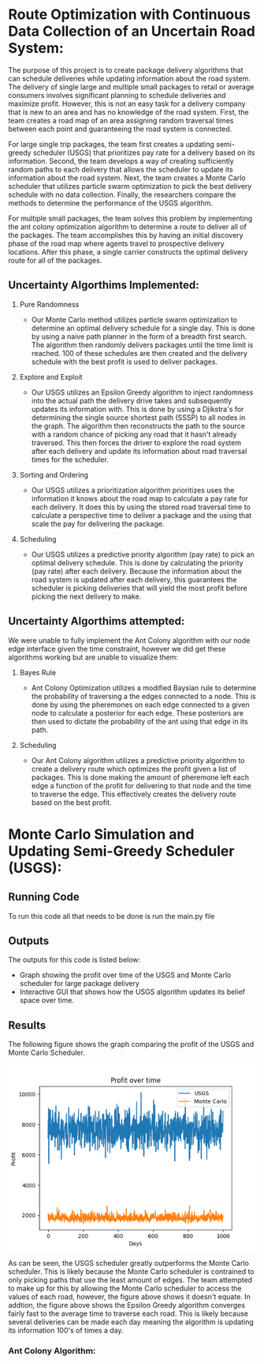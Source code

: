 # Route Optimization with Continuous Data Collection of an Uncertain Road System:

The purpose of this project is to create package delivery algorithms that can schedule deliveries while updating information about the road system. The delivery of single large and multiple small packages to retail or average consumers involves significant planning to schedule deliveries and maximize profit. However, this is not an easy task for a delivery company that is new to an area and has no knowledge of the road system. First, the team creates a road map of an area assigning random traversal times between each point and guaranteeing the road system is connected. 

For large single trip packages, the team first creates a updating semi-greedy scheduler (USGS) that prioritizes pay rate for a delivery based on its information. Second, the team develops a way of creating sufficiently random paths to each delivery that allows the scheduler to update its information about the road system. Next, the team creates a Monte Carlo scheduler that utilizes particle swarm optimization to pick the best delivery schedule with no data collection. Finally, the researchers compare the methods to determine the performance of the USGS algorithm.

For multiple small packages, the team solves this problem by implementing the ant colony optimization algorithm to determine a route to deliver all of the packages. The team accomplishes this by having an initial discovery phase of the road map where agents travel to prospective delivery locations. After this phase, a single carrier constructs the optimal delivery route for all of the packages.


## Uncertainty Algorthims Implemented: 

1. Pure Randomness
   - Our Monte Carlo method utilizes particle swarm optimization to determine an optimal delivery schedule for a single day. This is done by using a naive path planner in the form of a breadth first search. The algorithm then randomly delivers packages until the time limit is reached. 100 of these schedules are then created and the delivery schedule with the best profit is used to deliver packages. 
  
2. Explore and Exploit 
   - Our USGS utilizes an Epsilon Greedy algorithm to inject randomness into the actual path the delivery drive takes and subsequently updates its information with. This is done by using a Djikstra's for determining the single source shortest path (SSSP) to all nodes in the graph. The algorithm then reconstructs the path to the source with a random chance of picking any road that it hasn't already traversed. This then forces the driver to explore the road system after each delivery and update its information about road traversal times for the scheduler.
  
3. Sorting and Ordering 
   - Our USGS utilizes a prioritization algorithm prioritizes uses the information it knows about the road map to calculate a pay rate for each delivery. It does this by using the stored road traversal time to calculate a perspective time to deliver a package and the using that scale the pay for delivering the package.
  
4. Scheduling 
   - Our USGS utilizes a predictive priority algorithm (pay rate) to pick an optimal delivery schedule. This is done by calculating the priority (pay rate) after each delivery. Because the information about the road system is updated after each delivery, this guarantees the scheduler is picking deliveries that will yield the most profit before picking the next delivery to make.

## Uncertainty Algorthims attempted:

We were unable to fully implement the Ant Colony algorithm with our node edge interface given the time constraint, however we did get these algorithms working but are unable to visualize them: 

1. Bayes Rule
   - Ant Colony Optimization utilizes a modified Baysian rule to determine the probability of traversing a the edges connected to a node. This is done by using the pheremones on each edge connected to a given node to calculate a posterior for each edge. These posteriors are then used to dictate the probability of the ant using that edge in its path.

2. Scheduling 
   - Our Ant Colony algorithm utilizes a predictive priority algorithm to create a delivery route which optimizes the profit given a list of packages. This is done making the amount of pheremone left each edge a function of the profit for delivering to that node and the time to traverse the edge. This effectively creates the delivery route based on the best profit.

# Monte Carlo Simulation and Updating Semi-Greedy Scheduler (USGS):

## Running Code

To run this code all that needs to be done is run the main.py file

## Outputs

The outputs for this code is listed below:

- Graph showing the profit over time of the USGS and Monte Carlo scheduler for large package delivery
- Interactive GUI that shows how the USGS algorithm updates its belief space over time.

## Results

The following figure shows the graph comparing the profit of the USGS and Monte Carlo Scheduler.

![image](./Figures/GreedyvsMonteCarlo.png)

As can be seen, the USGS scheduler greatly outperforms the Monte Carlo scheduler. This is likely because the Monte Carlo scheduler is contrained to only picking paths that use the least amount of edges. The team attempted to make up for this by allowing the Monte Carlo scheduler to access the values of each road, however, the figure above shows it doesn't equate. In addtion, the figure above shows the Epsilon Greedy algorithm converges fairly fast to the average time to traverse each road. This is likely because several deliveries can be made each day meaning the algorithm is updating its information 100's of times a day.
### Ant Colony Algorithm:
